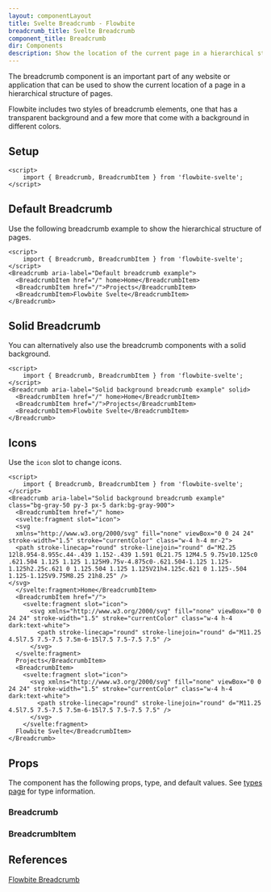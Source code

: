 ```yaml
---
layout: componentLayout
title: Svelte Breadcrumb - Flowbite
breadcrumb_title: Svelte Breadcrumb
component_title: Breadcrumb
dir: Components
description: Show the location of the current page in a hierarchical structure using the breadcrumb components
---
```


<script>
  import { TableProp, TableDefaultRow, } from '../../utils'
  import { Breadcrumb, BreadcrumbItem, Heading, P, A } from '$lib'
  import { props as breadcrumbProps } from '../../props/Breadcrumb.json'
  import { props as breadcrumbItemProps } from '../../props/BreadcrumbItem.json'

  // lib files
  const libFiles = import.meta.glob('$lib/breadcrumbs/*.svelte')
</script>



The breadcrumb component is an important part of any website or application that can be used to show the current location of a page in a hierarchical structure of pages.

Flowbite includes two styles of breadcrumb elements, one that has a transparent background and a few more that come with a background in different colors.

## Setup

```svelte example hideOutput
<script>
	import { Breadcrumb, BreadcrumbItem } from 'flowbite-svelte';
</script>
```

## Default Breadcrumb

Use the following breadcrumb example to show the hierarchical structure of pages.

```svelte example hideScript
<script>
	import { Breadcrumb, BreadcrumbItem } from 'flowbite-svelte';
</script>
<Breadcrumb aria-label="Default breadcrumb example">
  <BreadcrumbItem href="/" home>Home</BreadcrumbItem>
  <BreadcrumbItem href="/">Projects</BreadcrumbItem>
  <BreadcrumbItem>Flowbite Svelte</BreadcrumbItem>
</Breadcrumb>
```

## Solid Breadcrumb

You can alternatively also use the breadcrumb components with a solid background.

```svelte example hideScript
<script>
	import { Breadcrumb, BreadcrumbItem } from 'flowbite-svelte';
</script>
<Breadcrumb aria-label="Solid background breadcrumb example" solid>
  <BreadcrumbItem href="/" home>Home</BreadcrumbItem>
  <BreadcrumbItem href="/">Projects</BreadcrumbItem>
  <BreadcrumbItem>Flowbite Svelte</BreadcrumbItem>
</Breadcrumb>
```

## Icons

Use the `icon` slot to change icons.

```svelte example hideScript
<script>
	import { Breadcrumb, BreadcrumbItem } from 'flowbite-svelte';
</script>
<Breadcrumb aria-label="Solid background breadcrumb example" class="bg-gray-50 py-3 px-5 dark:bg-gray-900">
  <BreadcrumbItem href="/" home>
  <svelte:fragment slot="icon">
  <svg 
  xmlns="http://www.w3.org/2000/svg" fill="none" viewBox="0 0 24 24" stroke-width="1.5" stroke="currentColor" class="w-4 h-4 mr-2">
  <path stroke-linecap="round" stroke-linejoin="round" d="M2.25 12l8.954-8.955c.44-.439 1.152-.439 1.591 0L21.75 12M4.5 9.75v10.125c0 .621.504 1.125 1.125 1.125H9.75v-4.875c0-.621.504-1.125 1.125-1.125h2.25c.621 0 1.125.504 1.125 1.125V21h4.125c.621 0 1.125-.504 1.125-1.125V9.75M8.25 21h8.25" />
</svg>
  </svelte:fragment>Home</BreadcrumbItem>
  <BreadcrumbItem href="/">
    <svelte:fragment slot="icon">
      <svg xmlns="http://www.w3.org/2000/svg" fill="none" viewBox="0 0 24 24" stroke-width="1.5" stroke="currentColor" class="w-4 h-4 dark:text-white">
        <path stroke-linecap="round" stroke-linejoin="round" d="M11.25 4.5l7.5 7.5-7.5 7.5m-6-15l7.5 7.5-7.5 7.5" />
      </svg>
  </svelte:fragment>
  Projects</BreadcrumbItem>
  <BreadcrumbItem>
    <svelte:fragment slot="icon">
      <svg xmlns="http://www.w3.org/2000/svg" fill="none" viewBox="0 0 24 24" stroke-width="1.5" stroke="currentColor" class="w-4 h-4 dark:text-white">
        <path stroke-linecap="round" stroke-linejoin="round" d="M11.25 4.5l7.5 7.5-7.5 7.5m-6-15l7.5 7.5-7.5 7.5" />
      </svg>
    </svelte:fragment>
  Flowbite Svelte</BreadcrumbItem>
</Breadcrumb>
```

## Props

The component has the following props, type, and default values. See <A href="/pages/types">types page</A> for type information.

### Breadcrumb

<TableProp>
  <TableDefaultRow items={breadcrumbProps} rowState='hover' />
</TableProp>

### BreadcrumbItem

<TableProp>
  <TableDefaultRow items={breadcrumbItemProps} rowState='hover' />
</TableProp>

## References

<P>
  <A href="https://flowbite.com/docs/components/breadcrumb/" target="_blank" rel="noreferrer" class="link"
    >Flowbite Breadcrumb</A
  >
</P>
